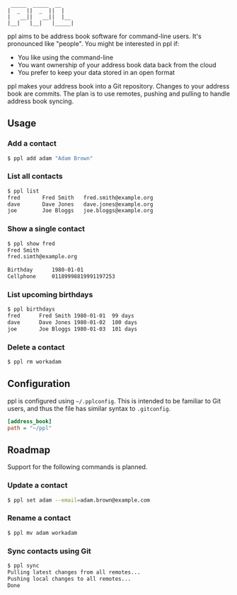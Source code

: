      _____  _____  __
    |  _  ||  _  ||  |
    |   __||   __||  |__
    |__|   |__|   |_____|


ppl aims to be address book software for command-line users. It's pronounced
like "people". You might be interested in ppl if:

* You like using the command-line
* You want ownership of your address book data back from the cloud
* You prefer to keep your data stored in an open format

ppl makes your address book into a Git repository. Changes to your address book
are commits. The plan is to use remotes, pushing and pulling to handle address
book syncing.

Usage
-----

### Add a contact

```bash
$ ppl add adam "Adam Brown"
```

### List all contacts

```bash
$ ppl list
fred       Fred Smith   fred.smith@example.org
dave       Dave Jones   dave.jones@example.org
joe        Joe Bloggs   joe.bloggs@example.org
```

### Show a single contact

```bash
$ ppl show fred
Fred Smith
fred.simth@example.org
    
Birthday      1980-01-01
Cellphone     01189998819991197253
````

### List upcoming birthdays

```bash
$ ppl birthdays
fred      Fred Smith 1980-01-01  99 days
dave      Dave Jones 1980-01-02  100 days
joe       Joe Bloggs 1980-01-03  101 days
```

### Delete a contact

```bash
$ ppl rm workadam
```

Configuration
-------------

ppl is configured using `~/.pplconfig`. This is intended to be familiar to Git
users, and thus the file has similar syntax to `.gitconfig`.

```ini
[address_book]
path = "~/ppl"
```

Roadmap
-------

Support for the following commands is planned.

### Update a contact
```bash
$ ppl set adam --email=adam.brown@example.com
```

### Rename a contact
```bash
$ ppl mv adam workadam
```

### Sync contacts using Git
```bash
$ ppl sync
Pulling latest changes from all remotes...
Pushing local changes to all remotes...
Done
```
